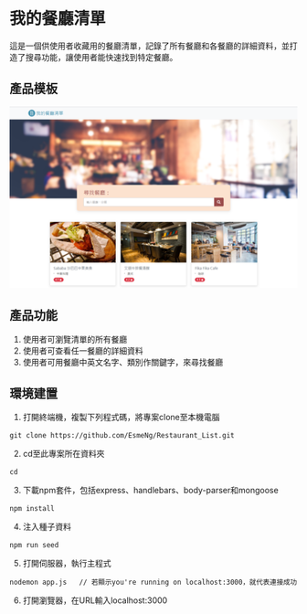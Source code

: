 # 我的餐廳清單
這是一個供使用者收藏用的餐廳清單，記錄了所有餐廳和各餐廳的詳細資料，並打造了搜尋功能，讓使用者能快速找到特定餐廳。

## 產品模板
![ProductCover](https://github.com/EsmeNg/Restaurant_List/blob/main/restaurant_index.png?raw=true)
## 產品功能
1. 使用者可瀏覽清單的所有餐廳
2. 使用者可查看任一餐廳的詳細資料
3. 使用者可用餐廳中英文名字、類別作關鍵字，來尋找餐廳

## 環境建置
1. 打開終端機，複製下列程式碼，將專案clone至本機電腦
```
git clone https://github.com/EsmeNg/Restaurant_List.git
```

2. cd至此專案所在資料夾
```
cd
```

3. 下載npm套件，包括express、handlebars、body-parser和mongoose
```
npm install
```

4. 注入種子資料
```
npm run seed
```

5. 打開伺服器，執行主程式
```
nodemon app.js   // 若顯示you're running on localhost:3000，就代表連接成功
```

6. 打開瀏覽器，在URL輸入localhost:3000
